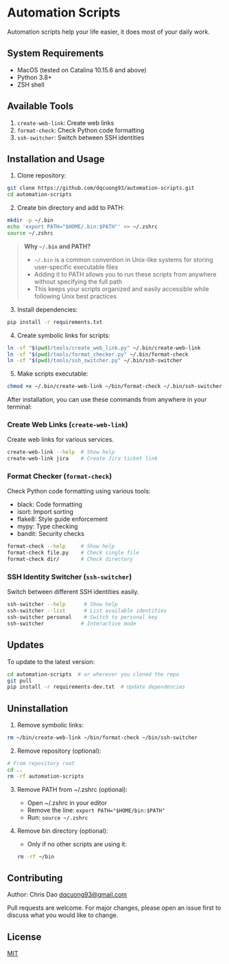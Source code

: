 # Automation Scripts

Automation scripts help your life easier, it does most of your daily work.

## System Requirements

- MacOS (tested on Catalina 10.15.6 and above)
- Python 3.8+
- ZSH shell

## Available Tools

1. `create-web-link`: Create web links
2. `format-check`: Check Python code formatting
3. `ssh-switcher`: Switch between SSH identities

## Installation and Usage

1. Clone repository:

```bash
git clone https://github.com/dqcuong93/automation-scripts.git
cd automation-scripts
```

2. Create bin directory and add to PATH:

```bash
mkdir -p ~/.bin
echo 'export PATH="$HOME/.bin:$PATH"' >> ~/.zshrc
source ~/.zshrc
```

> **Why `~/.bin` and PATH?**
>
> - `~/.bin` is a common convention in Unix-like systems for storing user-specific executable files
> - Adding it to PATH allows you to run these scripts from anywhere without specifying the full path
> - This keeps your scripts organized and easily accessible while following Unix best practices

3. Install dependencies:

```bash
pip install -r requirements.txt
```

4. Create symbolic links for scripts:

```bash
ln -sf "$(pwd)/tools/create_web_link.py" ~/.bin/create-web-link
ln -sf "$(pwd)/tools/format_checker.py" ~/.bin/format-check
ln -sf "$(pwd)/tools/ssh_switcher.py" ~/.bin/ssh-switcher
```

5. Make scripts executable:

```bash
chmod +x ~/.bin/create-web-link ~/bin/format-check ~/.bin/ssh-switcher
```

After installation, you can use these commands from anywhere in your terminal:

### Create Web Links (`create-web-link`)

Create web links for various services.

```bash
create-web-link --help  # Show help
create-web-link jira    # Create Jira ticket link
```

### Format Checker (`format-check`)

Check Python code formatting using various tools:

- black: Code formatting
- isort: Import sorting
- flake8: Style guide enforcement
- mypy: Type checking
- bandit: Security checks

```bash
format-check --help     # Show help
format-check file.py    # Check single file
format-check dir/       # Check directory
```

### SSH Identity Switcher (`ssh-switcher`)

Switch between different SSH identities easily.

```bash
ssh-switcher --help      # Show help
ssh-switcher --list      # List available identities
ssh-switcher personal    # Switch to personal key
ssh-switcher            # Interactive mode
```

## Updates

To update to the latest version:

```bash
cd automation-scripts  # or wherever you cloned the repo
git pull
pip install -r requirements-dev.txt  # Update dependencies
```

## Uninstallation

1. Remove symbolic links:

```bash
rm ~/bin/create-web-link ~/bin/format-check ~/bin/ssh-switcher
```

2. Remove repository (optional):

```bash
# From repository root
cd ..
rm -rf automation-scripts
```

3. Remove PATH from ~/.zshrc (optional):
   - Open ~/.zshrc in your editor
   - Remove the line: `export PATH="$HOME/bin:$PATH"`
   - Run: `source ~/.zshrc`

4. Remove bin directory (optional):
   - Only if no other scripts are using it:
   
   ```bash
   rm -rf ~/bin
   ```

## Contributing

Author: Chris Dao <dqcuong93@gmail.com>

Pull requests are welcome. For major changes, please open an issue first to discuss what you would like to change.

## License

[MIT](LICENSE)
